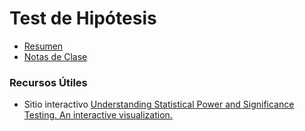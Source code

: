 # Test de Hipótesis

* [Resumen](https://github.com/mcnanton/DMKDD-AID/blob/main/Temas/Test%20de%20Hipotesis/resumen.html)
* [Notas de Clase](https://github.com/mcnanton/DMKDD-AID/blob/main/Temas/Test%20de%20Hipotesis/notas_clase_2.md) <!--- falta nota de clase, vos la tenés hecha María??? -->

### Recursos Útiles
* Sitio interactivo [Understanding Statistical Power and Significance Testing. An interactive visualization.](https://rpsychologist.com/d3/nhst/)